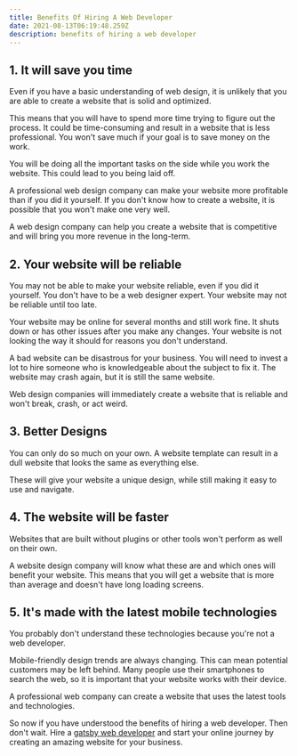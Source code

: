 ```yaml
---
title: Benefits Of Hiring A Web Developer
date: 2021-08-13T06:19:48.259Z
description: benefits of hiring a web developer
---
```

<!--StartFragment-->

## 1. It will save you time

Even if you have a basic understanding of web design, it is unlikely that you are able to create a website that is solid and optimized.

This means that you will have to spend more time trying to figure out the process. It could be time-consuming and result in a website that is less professional. You won't save much if your goal is to save money on the work.

You will be doing all the important tasks on the side while you work the website. This could lead to you being laid off.

A professional web design company can make your website more profitable than if you did it yourself. If you don't know how to create a website, it is possible that you won't make one very well.

A web design company can help you create a website that is competitive and will bring you more revenue in the long-term.

## 2. Your website will be reliable

You may not be able to make your website reliable, even if you did it yourself. You don't have to be a web designer expert. Your website may not be reliable until too late.

Your website may be online for several months and still work fine. It shuts down or has other issues after you make any changes. Your website is not looking the way it should for reasons you don't understand.

A bad website can be disastrous for your business. You will need to invest a lot to hire someone who is knowledgeable about the subject to fix it. The website may crash again, but it is still the same website.

Web design companies will immediately create a website that is reliable and won't break, crash, or act weird.



## 3. Better Designs

You can only do so much on your own. A website template can result in a dull website that looks the same as everything else.

These will give your website a unique design, while still making it easy to use and navigate.



## 4. The website will be faster

Websites that are built without plugins or other tools won't perform as well on their own.

A website design company will know what these are and which ones will benefit your website. This means that you will get a website that is more than average and doesn't have long loading screens.



## 5. It's made with the latest mobile technologies

You probably don't understand these technologies because you're not a web developer.

Mobile-friendly design trends are always changing. This can mean potential customers may be left behind. Many people use their smartphones to search the web, so it is important that your website works with their device.

A professional web company can create a website that uses the latest tools and technologies.



So now if you have understood the benefits of hiring a web developer. Then don't wait. Hire a [gatsby web developer](https://johnkavanagh.co.uk/about/) and start your online journey by creating an amazing website for your business. 

<!--EndFragment-->